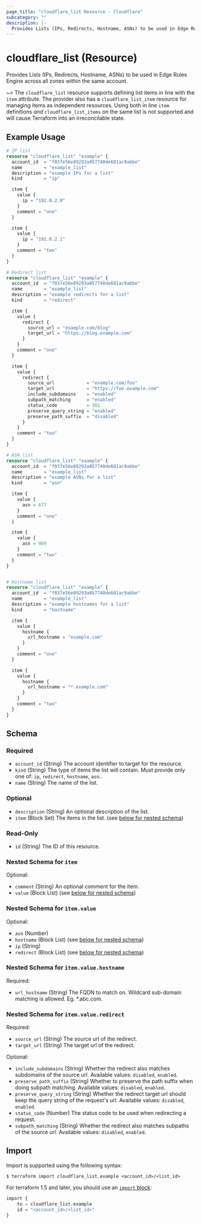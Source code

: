 ```yaml
---
page_title: "cloudflare_list Resource - Cloudflare"
subcategory: ""
description: |-
  Provides Lists (IPs, Redirects, Hostname, ASNs) to be used in Edge Rules Engine across all zones within the same account.
---
```


# cloudflare_list (Resource)

Provides Lists (IPs, Redirects, Hostname, ASNs) to be used in Edge Rules Engine across all zones within the same account.

~> The `cloudflare_list` resource supports defining list items in line with the
  `item` attribute. The provider also has a `cloudflare_list_item` resource for
  managing items as independent resources. Using both in line `item` definitions
  _and_ `cloudflare_list_items` on the same list is not supported and will cause
  Terraform into an irreconcilable state.

## Example Usage

```terraform
# IP list
resource "cloudflare_list" "example" {
  account_id  = "f037e56e89293a057740de681ac9abbe"
  name        = "example_list"
  description = "example IPs for a list"
  kind        = "ip"

  item {
    value {
      ip = "192.0.2.0"
    }
    comment = "one"
  }

  item {
    value {
      ip = "192.0.2.1"
    }
    comment = "two"
  }
}

# Redirect list
resource "cloudflare_list" "example" {
  account_id  = "f037e56e89293a057740de681ac9abbe"
  name        = "example_list"
  description = "example redirects for a list"
  kind        = "redirect"

  item {
    value {
      redirect {
        source_url = "example.com/blog"
        target_url = "https://blog.example.com"
      }
    }
    comment = "one"
  }

  item {
    value {
      redirect {
        source_url            = "example.com/foo"
        target_url            = "https://foo.example.com"
        include_subdomains    = "enabled"
        subpath_matching      = "enabled"
        status_code           = 301
        preserve_query_string = "enabled"
        preserve_path_suffix  = "disabled"
      }
    }
    comment = "two"
  }
}

# ASN list
resource "cloudflare_list" "example" {
  account_id  = "f037e56e89293a057740de681ac9abbe"
  name        = "example_list"
  description = "example ASNs for a list"
  kind        = "asn"

  item {
    value {
      asn = 677
    }
    comment = "one"
  }

  item {
    value {
      asn = 989
    }
    comment = "two"
  }
}


# Hostname list
resource "cloudflare_list" "example" {
  account_id  = "f037e56e89293a057740de681ac9abbe"
  name        = "example_list"
  description = "example hostnames for a list"
  kind        = "hostname"

  item {
    value {
      hostname {
        url_hostname = "example.com"
      }
    }
    comment = "one"
  }

  item {
    value {
      hostname {
        url_hostname = "*.example.com"
      }
    }
    comment = "two"
  }
}
```
<!-- schema generated by tfplugindocs -->
## Schema

### Required

- `account_id` (String) The account identifier to target for the resource.
- `kind` (String) The type of items the list will contain. Must provide only one of: `ip`, `redirect`, `hostname`, `asn`..
- `name` (String) The name of the list.

### Optional

- `description` (String) An optional description of the list.
- `item` (Block Set) The items in the list. (see [below for nested schema](#nestedblock--item))

### Read-Only

- `id` (String) The ID of this resource.

<a id="nestedblock--item"></a>
### Nested Schema for `item`

Optional:

- `comment` (String) An optional comment for the item.
- `value` (Block List) (see [below for nested schema](#nestedblock--item--value))

<a id="nestedblock--item--value"></a>
### Nested Schema for `item.value`

Optional:

- `asn` (Number)
- `hostname` (Block List) (see [below for nested schema](#nestedblock--item--value--hostname))
- `ip` (String)
- `redirect` (Block List) (see [below for nested schema](#nestedblock--item--value--redirect))

<a id="nestedblock--item--value--hostname"></a>
### Nested Schema for `item.value.hostname`

Required:

- `url_hostname` (String) The FQDN to match on. Wildcard sub-domain matching is allowed. Eg. *.abc.com.


<a id="nestedblock--item--value--redirect"></a>
### Nested Schema for `item.value.redirect`

Required:

- `source_url` (String) The source url of the redirect.
- `target_url` (String) The target url of the redirect.

Optional:

- `include_subdomains` (String) Whether the redirect also matches subdomains of the source url. Available values: `disabled`, `enabled`.
- `preserve_path_suffix` (String) Whether to preserve the path suffix when doing subpath matching. Available values: `disabled`, `enabled`.
- `preserve_query_string` (String) Whether the redirect target url should keep the query string of the request's url. Available values: `disabled`, `enabled`.
- `status_code` (Number) The status code to be used when redirecting a request.
- `subpath_matching` (String) Whether the redirect also matches subpaths of the source url. Available values: `disabled`, `enabled`.

## Import

Import is supported using the following syntax:

```shell
$ terraform import cloudflare_list.example <account_id>/<list_id>
```

For terraform 1.5 and later, you should use an [`import` block](https://developer.hashicorp.com/terraform/language/import):
```terraform
import {
    to = cloudflare_list.example
    id = "<account_id>/<list_id>"
}
```
